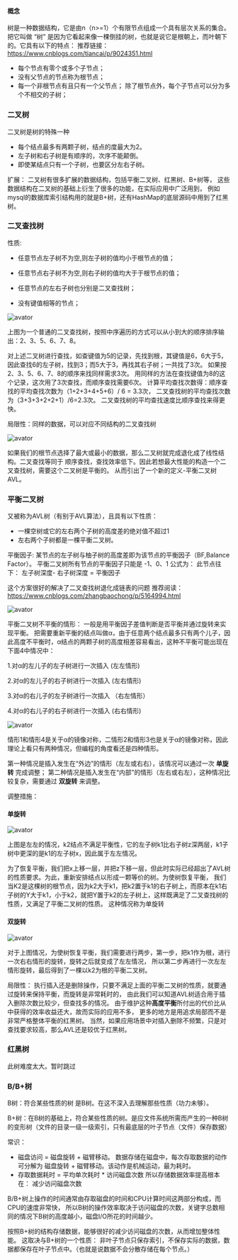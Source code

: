 

#### 概念 ####
树是一种数据结构，它是由n（n>=1）个有限节点组成一个具有层次关系的集合。把它叫做 “树” 是因为它看起来像一棵倒挂的树，也就是说它是根朝上，而叶朝下的。它具有以下的特点：
推荐链接： https://www.cnblogs.com/tiancai/p/9024351.html

* 每个节点有零个或多个子节点；
* 没有父节点的节点称为根节点；
* 每一个非根节点有且只有一个父节点；
除了根节点外，每个子节点可以分为多个不相交的子树；


###  二叉树 ###
二叉树是树的特殊一种
* 每个结点最多有两颗子树，结点的度最大为2。
* 左子树和右子树是有顺序的，次序不能颠倒。
* 即使某结点只有一个子树，也要区分左右子树。

扩展：
二叉树有很多扩展的数据结构，包括平衡二叉树、红黑树、B+树等，
这些数据结构在二叉树的基础上衍生了很多的功能，在实际应用中广泛用到，
例如mysql的数据库索引结构用的就是B+树，还有HashMap的底层源码中用到了红黑树。

### 二叉查找树 ###
性质:
  * 任意节点左子树不为空,则左子树的值均小于根节点的值；
    
  * 任意节点右子树不为空,则右子树的值均大于于根节点的值；
    
  * 任意节点的左右子树也分别是二叉查找树；
    
  * 没有键值相等的节点；

![avator](./img/二叉查找树.png)

上图为一个普通的二叉查找树，按照中序遍历的方式可以从小到大的顺序排序输出：2、3、5、6、7、8。

对上述二叉树进行查找，如查键值为5的记录，先找到根，其键值是6，6大于5，因此查找6的左子树，找到3；而5大于3，再找其右子树；一共找了3次。
如果按2、3、5、6、7、8的顺序来找同样需求3次。
用同样的方法在查找键值为8的这个记录，这次用了3次查找，而顺序查找需要6次。
计算平均查找次数得：顺序查找的平均查找次数为（1+2+3+4+5+6）/ 6 = 3.3次，
二叉查找树的平均查找次数为（3+3+3+2+2+1）/6=2.3次。
二叉查找树的平均查找速度比顺序查找来得更快。

局限性：同样的数据，可以对应不同结构的二叉查找树

![avator](./img/二叉查找树2.png)

如果我们的根节点选择了最大或最小的数据，那么二叉树就完成退化成了线性结构。二叉查找等同于
顺序查找，查找效率低下。因此若想最大性能的构造一个二叉查找树，需要这个二叉树是平衡的。
从而引出了一个新的定义-平衡二叉树AVL。


### 平衡二叉树 ###
又被称为AVL树（有别于AVL算法），且具有以下性质：
 * 一棵空树或它的左右两个子树的高度差的绝对值不超过1
 * 左右两个子树都是一棵平衡二叉树。
 
 平衡因子:
 某节点的左子树与柚子树的高度差即为该节点的平衡因子（BF,Balance Factor）。
 平衡二叉树所有节点的平衡因子只能是 -1、0、1
 公式为： 此节点往下： 左子树深度- 右子树深度 = 平衡因子
 
 
这个方案很好的解决了二叉查找树退化成链表的问题
推荐阅读： https://www.cnblogs.com/zhangbaochong/p/5164994.html

![avator](./img/平衡二叉树.jpg)

平衡二叉树不平衡的情形：
一般是用平衡因子差值判断是否平衡并通过旋转来实现平衡。
把需要重新平衡的结点叫做α，由于任意两个结点最多只有两个儿子，因此高度不平衡时，α结点的两颗子树的高度相差容易看出，这种不平衡可能出现在下面4中情况中：

1.对α的左儿子的左子树进行一次插入 (左左情形)

2.对α的左儿子的右子树进行一次插入 (左右情形)

3.对α的右儿子的左子树进行一次插入 （右左情形）

4.对α的右儿子的右子树进行一次插入 (右右情形)

![avator](./img/平衡二叉树2.jpg)

情形1和情形4是关于α的镜像对称，二情形2和情形3也是关于α的镜像对称，因此理论上看只有两种情况，但编程的角度看还是四种情形。

第一种情况是插入发生在“外边”的情形（左左或右右），该情况可以通过一次 **单旋转** 完成调整；
第二种情况是插入发生在“内部”的情形（左右或右左），这种情况比较复杂，需要通过 **双旋转** 来调整。

调整措施：
#### 单旋转 ####
![avator](./img/平衡二叉树单旋转.jpg)

上图是左左的情况，k2结点不满足平衡性，它的左子树k1比右子树z深两层，k1子树中更深的是k1的左子树x，因此属于左左情况。

为了恢复平衡，我们把x上移一层，并把z下移一层，但此时实际已经超出了AVL树的性质要求。为此，重新安排结点以形成一颗等价的树。为使树恢复平衡，
我们当K2是这棵树的根节点，因为k2大于k1，把k2置于k1的右子树上，而原本在k1右子树的Y大于k1，小于k2，就把Y置于k2的左子树上，这样既满足了二叉查找树的性质，又满足了平衡二叉树的性质。
这种情况称为单旋转

#### 双旋转 ####
![avator](./img/平衡二叉树双旋转.jpg)

对于上图情况，为使树恢复平衡，我们需要进行两步，第一步，把k1作为根，进行一次右右情形的旋转，旋转之后就变成了左左情况，
所以第二步再进行一次左左情形旋转，最后得到了一棵以k2为根的平衡二叉树。


局限性：
执行插入还是删除操作，只要不满足上面的平衡二叉树的性质，就要通过旋转来保持平衡，而旋转是非常耗时的，
由此我们可以知道AVL树适合用于插入删除次数比较少，但查找多的情况。 
由于维护这种**高度平衡**所付出的代价比从中获得的效率收益还大，故而实际的应用不多，
更多的地方是用追求局部而不是非常严格整体平衡的红黑树。
当然，如果应用场景中对插入删除不频繁，只是对查找要求较高，那么AVL还是较优于红黑树。

### 红黑树 ###
此树难度太大。暂时跳过

### B/B+树 ###

B树：符合某些性质的树 是B树。在这不深入去理解那些性质（功力未够）。

B+树：在B树的基础上，符合某些性质的树。是应文件系统所需而产生的一种B树的变形树（文件的目录一级一级索引，只有最底层的叶子节点（文件）保存数据）

常识：
* 磁盘访问 = 磁盘旋转 + 磁臂移动。 数据存储在磁盘中，每次存取数据的动作可分解为 磁盘旋转 + 磁臂移动。该动作是机械运动，最为耗时。
* 存取数据耗时 = 平均单次耗时 * 访问磁盘次数
所以存储数据效率提高根本在： 减少访问磁盘次数

B/B+树上操作的时间通常由存取磁盘的时间和CPU计算时间这两部分构成，而CPU的速度非常快，
所以B树的操作效率取决于访问磁盘的次数，关键字总数相同的情况下B树的高度越小，磁盘I/O所花的时间越少。

按照B+树的结构存储数据，能够很好的减少访问磁盘的次数，从而增加整体性能。 这取决与B+树的一个性质：
非叶子节点只保存索引，不保存实际的数据，数据都保存在叶子节点中。（也就是说数据不会分散存储在每个节点。）













